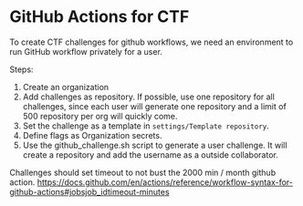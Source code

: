 # GitHub Actions for CTF

To create CTF challenges for github workflows, we need an environment to run GitHub workflow privately for a user.

Steps:

1. Create an organization
2. Add challenges as repository. If possible, use one repository for all challenges, since each user will generate one repository and a limit of 500 repository per org will quickly come.
3. Set the challenge as a template in `settings/Template repository`.
4. Define flags as Organization secrets.
5. Use the github_challenge.sh script to generate a user challenge. It will create a repository and add the username as a outside collaborator.

Challenges should set timeout to not bust the 2000 min / month github action. https://docs.github.com/en/actions/reference/workflow-syntax-for-github-actions#jobsjob_idtimeout-minutes
